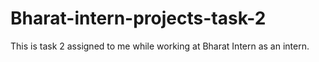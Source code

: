 # Bharat-intern-projects-task-2
This is task 2 assigned to me while working at Bharat Intern as an intern.
